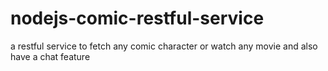 # nodejs-comic-restful-service
a restful service to fetch any comic character or watch  any movie and also have a chat feature
